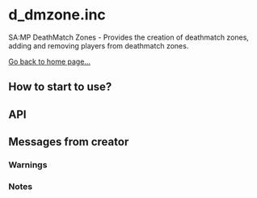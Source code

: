 # d_dmzone.inc
SA:MP DeathMatch Zones - Provides the creation of deathmatch zones, adding and removing players from deathmatch zones.

[Go back to home page...](README.md)
## How to start to use?
## API
## Messages from creator
### Warnings
### Notes
